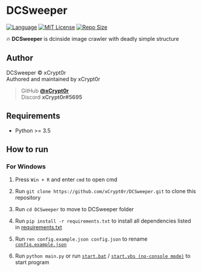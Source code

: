 # DCSweeper
[![Language](https://img.shields.io/badge/Language-Python-green?style=for-the-badge&logo=python)][python]
[![MIT License](https://img.shields.io/badge/License-MIT-blue?style=for-the-badge&logo=github)](LICENSE)
[![Repo Size](https://img.shields.io/github/languages/code-size/xCrypt0r/DCSweeper?style=for-the-badge&label=SIZE&logo=github)](/../../)

🔥 **DCSweeper** is dcinside image crawler with deadly simple structure

## Author
DCSweeper © xCrypt0r  
Authored and maintained by xCrypt0r  

> GitHub [**@xCrypt0r**][my github]  
> Discord **xCrypt0r#5695**  

## Requirements
-   Python >= 3.5

## How to run
### For Windows
1. Press `Win + R` and enter `cmd` to open cmd

1. Run `git clone https://github.com/xCrypt0r/DCSweeper.git` to clone this repository

1. Run `cd DCSweeper` to move to DCSweeper folder

1. Run `pip install -r requirements.txt` to install all dependencies listed in [requirements.txt](requirements.txt)

1. Run `ren config.example.json config.json` to rename [`config.example.json`](assets/json/config.example.json)

1. Run `python main.py` or run [`start.bat`](start.bat) / [`start.vbs (no-console mode)`](start.vbs) to start program

[python]: https://www.python.org/
[my github]: https://github.com/xCrypt0r